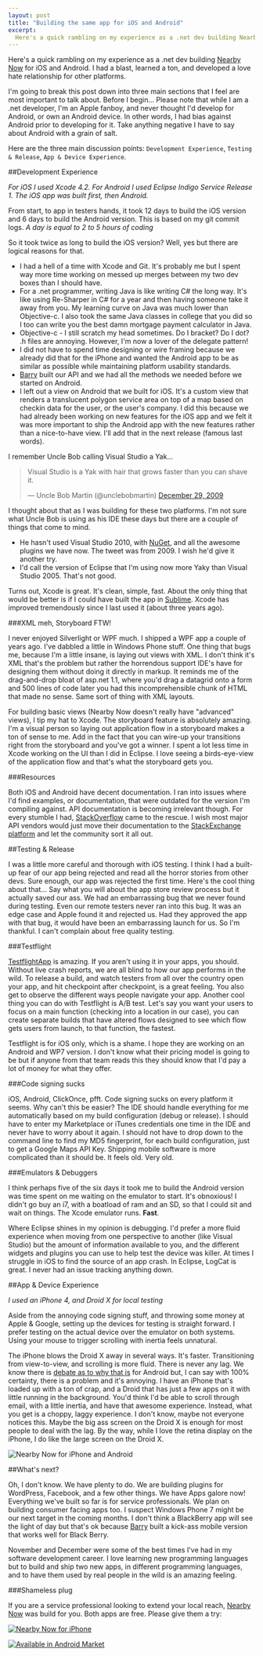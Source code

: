 ```yaml
---
layout: post
title: "Building the same app for iOS and Android"
excerpt:
  Here's a quick rambling on my experience as a .net dev building Nearby Now for iOS and Android. I had a blast, learned a ton, and developed a love hate relationship for other platforms.
---
```


Here's a quick rambling on my experience as a .net dev building [Nearby Now](http://www.nearbynow.co) for iOS and Android. I had a blast, learned a ton, and developed a love hate relationship for other platforms.

I'm going to break this post down into three main sections that I feel are most important to talk about. Before I begin... Please note that while I am a .net developer, I'm an Apple fanboy, and never thought I'd develop for Android, or own an Android device. In other words, I had bias against Android prior to developing for it. Take anything negative I have to say about Android with a grain of salt.

Here are the three main discussion points: `Development Experience`, `Testing & Release`, `App & Device Experience`.

##Development Experience

*For iOS I used Xcode 4.2. For Android I used Eclipse Indigo Service Release 1. The iOS app was built first, then Android.*

From start, to app in testers hands, it took 12 days to build the iOS version and 6 days to build the Android version. This is based on my git commit logs. *A day is equal to 2 to 5 hours of coding*

So it took twice as long to build the iOS version? Well, yes but there are logical reasons for that.

*   I had a hell of a time with Xcode and Git. It's probably me but I spent way more time working on messed up merges between my two dev boxes than I should have.
*   For a .net programmer, writing Java is like writing C# the long way. It's like using Re-Sharper in C# for a year and then having someone take it away from you. My learning curve on Java was much lower than Objective-c. I also took the same Java classes in college that you did so I too can write you the best damn mortgage payment calculator in Java.
*   Objective-c - I still scratch my head sometimes. Do I bracket? Do I dot? .h files are annoying. However, I'm now a lover of the delegate pattern!
*   I did not have to spend time designing or wire framing because we already did that for the iPhone and wanted the Android app to be as similar as possible while maintaining platform usability standards.
*   [Barry](http://www.twitter.com/azcoastal) built our API and we had all the methods we needed before we started on Android.
*   I left out a view on Android that we built for iOS. It's a custom view that renders a translucent polygon service area on top of a map based on checkin data for the user, or the user's company. I did this because we had already been working on new features for the iOS app and we felt it was more important to ship the Android app with the new features rather than a nice-to-have view. I'll add that in the next release (famous last words).

I remember Uncle Bob calling Visual Studio a Yak...
<blockquote class="twitter-tweet"><p>Visual Studio is a Yak with hair that grows faster than you can shave it.</p>&mdash; Uncle Bob Martin (@unclebobmartin) <a href="https://twitter.com/unclebobmartin/status/7174132432" data-datetime="2009-12-29T22:30:50+00:00">December 29, 2009</a></blockquote>
<script src="//platform.twitter.com/widgets.js" charset="utf-8"></script>

I thought about that as I was building for these two platforms. I'm not sure what Uncle Bob is using as his IDE these days but there are a couple of things that come to mind.

*   He hasn't used Visual Studio 2010, with [NuGet](http://nuget.org/), and all the awesome plugins we have now. The tweet was from 2009. I wish he'd give it another try.
*   I'd call the version of Eclipse that I'm using now more Yaky than Visual Studio 2005. That's not good.

Turns out, Xcode is great. It's clean, simple, fast. About the only thing that would be better is if I could have built the app in [Sublime](http://www.sublimetext.com/). Xcode has improved tremendously since I last used it (about three years ago). 

###XML meh, Storyboard FTW!

I never enjoyed Silverlight or WPF much. I shipped a WPF app a couple of years ago. I've dabbled a little in Windows Phone stuff. One thing that bugs me, because I'm a little insane, is laying out views with XML. I don't think it's XML that's the problem but rather the horrendous support IDE's have for designing them without doing it directly in markup. It reminds me of the drag-and-drop bloat of asp.net 1.1, where you'd drag a datagrid onto a form and 500 lines of code later you had this incomprehensible chunk of HTML that made no sense. Same sort of thing with XML layouts.

For building basic views (Nearby Now doesn't really have "advanced" views), I tip my hat to Xcode. The storyboard feature is absolutely amazing. I'm a visual person so laying out application flow in a storyboard makes a ton of sense to me. Add in the fact that you can wire-up your transitions right from the storyboard and you've got a winner. I spent a lot less time in Xcode working on the UI than I did in Eclipse. I love seeing a birds-eye-view of the application flow and that's what the storyboard gets you.

###Resources

Both iOS and Android have decent documentation. I ran into issues where I'd find examples, or documentation, that were outdated for the version I'm compiling against. API documentation is becoming irrelevant though. For every stumble I had, [StackOverflow](http://stackoverflow.com/) came to the rescue. I wish most major API vendors would just move their documentation to the [StackExchange platform](http://stackexchange.com/) and let the community sort it all out.

##Testing & Release

I was a little more careful and thorough with iOS testing. I think I had a built-up fear of our app being rejected and read all the horror stories from other devs. Sure enough, our app was rejected the first time. Here's the cool thing about that... Say what you will about the app store review process but it actually saved our ass. We had an embarrassing bug that we never found during testing. Even our remote testers never ran into this bug. It was an edge case and Apple found it and rejected us. Had they approved the app with that bug, it would have been an embarrassing launch for us. So I'm thankful. I can't complain about free quality testing.

###Testflight

[TestflightApp](https://testflightapp.com/) is amazing. If you aren't using it in your apps, you should. Without live crash reports, we are all blind to how our app performs in the wild. To release a build, and watch testers from all over the country open your app, and hit checkpoint after checkpoint, is a great feeling. You also get to observe the different ways people navigate your app. Another cool thing you can do with Testflight is A/B test. Let's say you want your users to focus on a main function (checking into a location in our case), you can create separate builds that have altered flows designed to see which flow gets users from launch, to that function, the fastest.

Testflight is for iOS only, which is a shame. I hope they are working on an Android and WP7 version. I don't know what their pricing model is going to be but if anyone from that team reads this they should know that I'd pay a lot of money for what they offer.

###Code signing sucks

iOS, Android, ClickOnce, pfft. Code signing sucks on every platform it seems. Why can't this be easier? The IDE should handle everything for me automatically based on my build configuration (debug or release). I should have to enter my Marketplace or iTunes credentials one time in the IDE and never have to worry about it again. I should not have to drop down to the command line to find my MD5 fingerprint, for each build configuration, just to get a Google Maps API Key. Shipping mobile software is more complicated than it should be. It feels old. Very old.

###Emulators & Debuggers

I think perhaps five of the six days it took me to build the Android version was time spent on me waiting on the emulator to start. It's obnoxious! I didn't go buy an i7, with a boatload of ram and an SD, so that I could sit and wait on things. The Xcode emulator runs. **Fast**.

Where Eclipse shines in my opinion is debugging. I'd prefer a more fluid experience when moving from one perspective to another (like Visual Studio) but the amount of information available to you, and the different widgets and plugins you can use to help test the device was killer. At times I struggle in iOS to find the source of an app crash. In Eclipse, LogCat is great. I never had an issue tracking anything down.

##App & Device Experience

*I used an iPhone 4, and Droid X for local testing*

Aside from the annoying code signing stuff, and throwing some money at Apple & Google, setting up the devices for testing is straight forward. I prefer testing on the actual device over the emulator on both systems. Using your mouse to trigger scrolling with inertia feels unnatural.

The iPhone blows the Droid X away in several ways. It's faster. Transitioning from view-to-view, and scrolling is more fluid. There is never any lag. We know there is [debate as to why that is](http://www.forbes.com/sites/sap/2011/12/09/google-to-ex-intern-on-android-screen-lagginess-youre-wrong/) for Android but, I can say with 100% certainty, there is a problem and it's annoying. I have an iPhone that's loaded up with a ton of crap, and a Droid that has just a few apps on it with little running in the background. You'd think I'd be able to scroll through email, with a little inertia, and have that awesome experience. Instead, what you get is a choppy, laggy experience. I don't know, maybe not everyone notices this. Maybe the big ass screen on the Droid X is enough for most people to deal with the lag. By the way, while I love the retina display on the iPhone, I do like the large screen on the Droid X.

![Nearby Now for iPhone and Android](https://s3.amazonaws.com/assets.coovtech/nearbynowforiphoneandadnroid.png)

##What's next?

Oh, I don't know. We have plenty to do. We are building plugins for WordPress, Facebook, and a few other things. We have Apps galore now! Everything we've built so far is for service professionals. We plan on building consumer facing apps too. I suspect Windows Phone 7 might be our next target in the coming months. I don't think a BlackBerry app will see the light of day but that's ok because [Barry](http://www.twitter.com/azcoastal) built a kick-ass mobile version that works well for Black Berry.

November and December were some of the best times I've had in my software development career. I love learning new programming languages but to build and ship two new apps, in different programming languages, and to have them used by real people in the wild is an amazing feeling.

###Shameless plug

If you are a service professional looking to extend your local reach, [Nearby Now](http://www.nearbynow.co) was build for you. Both apps are free. Please give them a try:

<a href="http://itunes.apple.com/us/app/nearby-now/id484145186?ls=1&amp;mt=8"><img src="https://s3.amazonaws.com/cdn.nearbynow.co/images/App_Store_Badge.png" alt="Nearby Now for iPhone"></a>

<a href="http://market.android.com/details?id=nearby_now.android"><img src="http://www.android.com/images/brand/60_avail_market_logo2.png" alt="Available in Android Market" /></a>